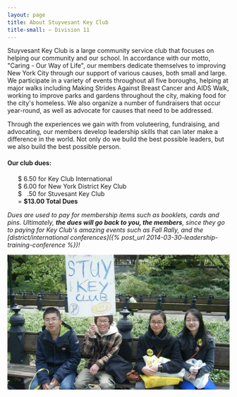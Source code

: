 ```yaml
---
layout: page
title: About Stuyvesant Key Club
title-small: – Division 11
---
```

<style>ul {list-style:none;}</style>
<!-- css -->
Stuyvesant Key Club is a large community service club that focuses on helping our community and our school. In accordance with our motto, "Caring - Our Way of Life", our members dedicate themselves to improving New York City through our support of various causes, both small and large. We participate in a variety of events throughout all five boroughs, helping at major walks including Making Strides Against Breast Cancer and AIDS Walk, working to improve parks and gardens throughout the city, making food for the city's homeless. We also organize a number of fundraisers that occur year-round, as well as advocate for causes that need to be addressed.

Through the experiences we gain with from voluteering, fundraising, and advocating, our members develop leadership skills that can later make a difference in the world. Not only do we build the best possible leaders, but we also build the best possible person.

#### Our club dues:

- $ 6.50 for Key Club International
- $ 6.00 for New York District Key Club
- $&nbsp;&nbsp;&nbsp;.50 for Stuvesant Key Club
- &#61; **$13.00 Total Dues**

*Dues are used to pay for membership items such as booklets, cards and pins. Ultimately, __the dues will go back to you, the members__, since they go to paying for Key Club's amazing events such as Fall Rally, and the [district/international conferences]({% post_url 2014-03-30-leadership-training-conference %})!*

<div class="text-center">
    <img src="/img/photos/stuykc.jpg" alt="Stuyvesant Key Club">
</div>

